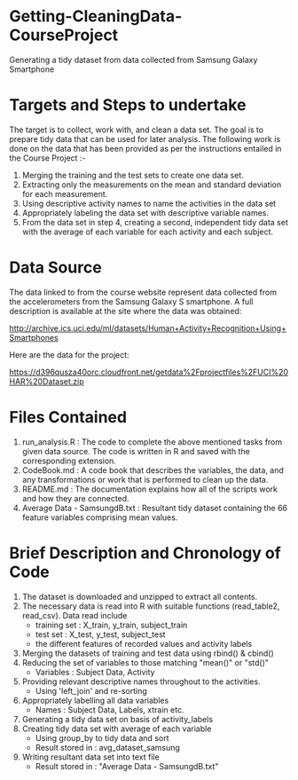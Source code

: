 # Getting-CleaningData-CourseProject
Generating a tidy dataset from data collected from Samsung Galaxy Smartphone 

# Targets and Steps to undertake
The target is to collect, work with, and clean a data set. The goal is to prepare tidy data that can be used for later analysis. The following work is done on the data that has been provided as per the instructions entailed in the Course Project :- 

1. Merging the training and the test sets to create one data set.
2. Extracting only the measurements on the mean and standard deviation for each measurement.
3. Using descriptive activity names to name the activities in the data set
4. Appropriately labeling the data set with descriptive variable names.
5. From the data set in step 4, creating a second, independent tidy data set with the average of each variable for each activity and each subject.

# Data Source
The data linked to from the course website represent data collected from the accelerometers from the Samsung Galaxy S smartphone. A full description is available at the site where the data was obtained:

http://archive.ics.uci.edu/ml/datasets/Human+Activity+Recognition+Using+Smartphones

Here are the data for the project:

https://d396qusza40orc.cloudfront.net/getdata%2Fprojectfiles%2FUCI%20HAR%20Dataset.zip

# Files Contained 
1. run_analysis.R :  The code to complete the above mentioned tasks from given data source. The code is written in R and saved with the corresponding extension.
2. CodeBook.md :  A code book that describes the variables, the data, and any transformations or work that is performed to clean up the data.
3. README.md : The documentation  explains how all of the scripts work and how they are connected.
4. Average Data - SamsungdB.txt : Resultant tidy dataset containing the 66 feature variables comprising mean values.

# Brief Description and Chronology of Code
1. The dataset is downloaded and unzipped to extract all contents. 
2. The necessary data is read into R with suitable functions (read_table2, read_csv). Data read include
    - training set : X_train, y_train, subject_train
    - test set : X_test, y_test, subject_test
    - the different features of recorded values and activity labels
3. Merging the datasets of training and test data using rbind() & cbind()
4. Reducing the set of variables to those matching "mean()" or "std()"
    - Variables : Subject Data, Activity
5. Providing relevant descriptive names throughout to the activities.
    - Using 'left_join' and re-sorting
6. Appropriately labelling all data variables
    - Names : Subject Data, Labels, xtrain etc.
7. Generating a tidy data set on basis of activity_labels
8. Creating tidy data set with average of each variable
    - Using group_by to tidy data and sort
    - Result stored in : avg_dataset_samsung
9. Writing resultant data set into text file
    - Result stored in : "Average Data - SamsungdB.txt"
